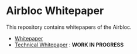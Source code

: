 Airbloc Whitepaper
=========

This repository contains whitepapers of the Airbloc.

 - [Whitepaper]()
 - [Technical Whitepaper]() : **WORK IN PROGRESS**


